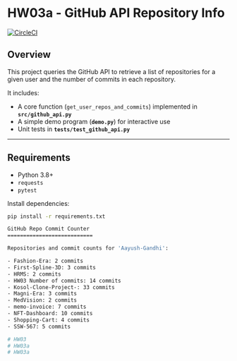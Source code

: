 # HW03a - GitHub API Repository Info

[![CircleCI](https://dl.circleci.com/status-badge/img/gh/Aayush-Gandhi/HW03/tree/main.svg?style=svg)](https://dl.circleci.com/status-badge/redirect/gh/Aayush-Gandhi/HW03/tree/main)

## Overview
This project queries the GitHub API to retrieve a list of repositories for a given user and the number of commits in each repository.  

It includes:
- A core function (`get_user_repos_and_commits`) implemented in **`src/github_api.py`**  
- A simple demo program (**`demo.py`**) for interactive use  
- Unit tests in **`tests/test_github_api.py`**

---

## Requirements
- Python 3.8+
- `requests`
- `pytest`

Install dependencies:
```bash
pip install -r requirements.txt

GitHub Repo Commit Counter
===========================

Repositories and commit counts for 'Aayush-Gandhi':

- Fashion-Era: 2 commits
- First-Spline-3D: 3 commits
- HRMS: 2 commits
- HW03 Number of commits: 14 commits
- Kosol-Clone-Project-: 33 commits
- Magni-Era: 3 commits
- MedVision: 2 commits
- memo-invoice: 7 commits
- NFT-Dashboard: 10 commits
- Shopping-Cart: 4 commits
- SSW-567: 5 commits

# HW03
# HW03a
# HW03a
